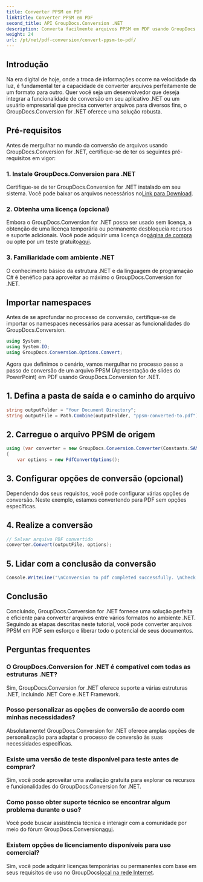 ```yaml
---
title: Converter PPSM em PDF
linktitle: Converter PPSM em PDF
second_title: API GroupDocs.Conversion .NET
description: Converta facilmente arquivos PPSM em PDF usando GroupDocs.Conversion for .NET. Personalize as opções de conversão e libere todo o potencial dos seus documentos.
weight: 24
url: /pt/net/pdf-conversion/convert-ppsm-to-pdf/
---
```

## Introdução
Na era digital de hoje, onde a troca de informações ocorre na velocidade da luz, é fundamental ter a capacidade de converter arquivos perfeitamente de um formato para outro. Quer você seja um desenvolvedor que deseja integrar a funcionalidade de conversão em seu aplicativo .NET ou um usuário empresarial que precisa converter arquivos para diversos fins, o GroupDocs.Conversion for .NET oferece uma solução robusta.
## Pré-requisitos
Antes de mergulhar no mundo da conversão de arquivos usando GroupDocs.Conversion for .NET, certifique-se de ter os seguintes pré-requisitos em vigor:
### 1. Instale GroupDocs.Conversion para .NET
 Certifique-se de ter GroupDocs.Conversion for .NET instalado em seu sistema. Você pode baixar os arquivos necessários no[Link para Download](https://releases.groupdocs.com/conversion/net/).
### 2. Obtenha uma licença (opcional)
Embora o GroupDocs.Conversion for .NET possa ser usado sem licença, a obtenção de uma licença temporária ou permanente desbloqueia recursos e suporte adicionais. Você pode adquirir uma licença do[página de compra](https://purchase.groupdocs.com/buy) ou opte por um teste gratuito[aqui](https://releases.groupdocs.com/).
### 3. Familiaridade com ambiente .NET
O conhecimento básico da estrutura .NET e da linguagem de programação C# é benéfico para aproveitar ao máximo o GroupDocs.Conversion for .NET.

## Importar namespaces
Antes de se aprofundar no processo de conversão, certifique-se de importar os namespaces necessários para acessar as funcionalidades do GroupDocs.Conversion.

```csharp
using System;
using System.IO;
using GroupDocs.Conversion.Options.Convert;
```
Agora que definimos o cenário, vamos mergulhar no processo passo a passo de conversão de um arquivo PPSM (Apresentação de slides do PowerPoint) em PDF usando GroupDocs.Conversion for .NET.
## 1. Defina a pasta de saída e o caminho do arquivo
```csharp
string outputFolder = "Your Document Directory";
string outputFile = Path.Combine(outputFolder, "ppsm-converted-to.pdf");
```
## 2. Carregue o arquivo PPSM de origem
```csharp
using (var converter = new GroupDocs.Conversion.Converter(Constants.SAMPLE_PPSM))
{
    var options = new PdfConvertOptions();
```
## 3. Configurar opções de conversão (opcional)
Dependendo dos seus requisitos, você pode configurar várias opções de conversão. Neste exemplo, estamos convertendo para PDF sem opções específicas.
## 4. Realize a conversão
```csharp
// Salvar arquivo PDF convertido
converter.Convert(outputFile, options);
```
## 5. Lidar com a conclusão da conversão
```csharp
Console.WriteLine("\nConversion to pdf completed successfully. \nCheck output in {0}", outputFolder);
```

## Conclusão
Concluindo, GroupDocs.Conversion for .NET fornece uma solução perfeita e eficiente para converter arquivos entre vários formatos no ambiente .NET. Seguindo as etapas descritas neste tutorial, você pode converter arquivos PPSM em PDF sem esforço e liberar todo o potencial de seus documentos.
## Perguntas frequentes
### O GroupDocs.Conversion for .NET é compatível com todas as estruturas .NET?
Sim, GroupDocs.Conversion for .NET oferece suporte a várias estruturas .NET, incluindo .NET Core e .NET Framework.
### Posso personalizar as opções de conversão de acordo com minhas necessidades?
Absolutamente! GroupDocs.Conversion for .NET oferece amplas opções de personalização para adaptar o processo de conversão às suas necessidades específicas.
### Existe uma versão de teste disponível para teste antes de comprar?
Sim, você pode aproveitar uma avaliação gratuita para explorar os recursos e funcionalidades do GroupDocs.Conversion for .NET.
### Como posso obter suporte técnico se encontrar algum problema durante o uso?
 Você pode buscar assistência técnica e interagir com a comunidade por meio do fórum GroupDocs.Conversion[aqui](https://forum.groupdocs.com/c/conversion/11).
### Existem opções de licenciamento disponíveis para uso comercial?
 Sim, você pode adquirir licenças temporárias ou permanentes com base em seus requisitos de uso no GroupDocs[local na rede Internet](https://purchase.groupdocs.com/temporary-license/).